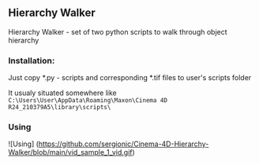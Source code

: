 ## Hierarchy Walker


Hierarchy Walker - set of two python scripts to walk through object hierarchy


### Installation:

Just copy *.py - scripts and corresponding *.tif files to user's scripts folder


It usualy situated somewhere like `C:\Users\User\AppData\Roaming\Maxon\Cinema 4D R24_210379A5\library\scripts\`


### Using


![Using] (https://github.com/sergionic/Cinema-4D-Hierarchy-Walker/blob/main/vid_sample_1_vid.gif)

